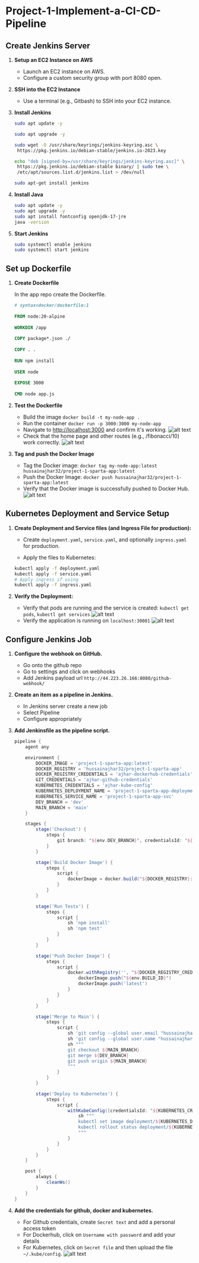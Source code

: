 # Project-1-Implement-a-CI-CD-Pipeline

## Create Jenkins Server

1. **Setup an EC2 Instance on AWS**

   - Launch an EC2 instance on AWS.
   - Configure a custom security group with port 8080 open.

2. **SSH into the EC2 Instance**

   - Use a terminal (e.g., Gitbash) to SSH into your EC2 instance.

3. **Install Jenkins**

    ```bash
   sudo apt update -y

   sudo apt upgrade -y

   sudo wget -O /usr/share/keyrings/jenkins-keyring.asc \
     https://pkg.jenkins.io/debian-stable/jenkins.io-2023.key

   echo "deb [signed-by=/usr/share/keyrings/jenkins-keyring.asc]" \
     https://pkg.jenkins.io/debian-stable binary/ | sudo tee \
     /etc/apt/sources.list.d/jenkins.list > /dev/null

   sudo apt-get install jenkins
    ```

4. **Install Java**

   ```bash
   sudo apt update -y
   sudo apt upgrade -y
   sudo apt install fontconfig openjdk-17-jre
   java -version
   ```

5. **Start Jenkins**

   ```bash
   sudo systemctl enable jenkins
   sudo systemctl start jenkins
   ```

## Set up Dockerfile

1. **Create Dockerfile**

   In the app repo create the Dockerfile.

   ```dockerfile
   # syntax=docker/dockerfile:1
    
   FROM node:20-alpine
    
   WORKDIR /app
    
   COPY package*.json ./
    
   COPY . .
    
   RUN npm install
    
   USER node
    
   EXPOSE 3000
    
   CMD node app.js

   ```

2. **Test the Dockerfile**

   - Build the image `docker build -t my-node-app .`
   - Run the container `docker run -p 3000:3000 my-node-app`
   - Navigate to <http://localhost:3000> and confirm it's working.
     ![alt text](img/image.png)
   - Check that the home page and other routes (e.g., /fibonacci/10) work correctly.
     ![alt text](img/image-1.png)

3. **Tag and push the Docker Image**

   - Tag the Docker image: `docker tag my-node-app:latest hussainajhar32/project-1-sparta-app:latest`
   - Push the Docker Image: `docker push hussainajhar32/project-1-sparta-app:latest`
   - Verify that the Docker image is successfully pushed to Docker Hub.
     ![alt text](img/image-2.png)

## Kubernetes Deployment and Service Setup

1. **Create Deployment and Service files (and Ingress File for production):**

   - Create `deployment.yaml`, `service.yaml`, and optionally `ingress.yaml` for production.

   - Apply the files to Kubernetes:

   ```bash
   kubectl apply -f deployment.yaml
   kubectl apply -f service.yaml
   # Apply ingress if using
   kubectl apply -f ingress.yaml
   ```

2. **Verify the Deployment:**

   - Verify that pods are running and the service is created: `kubectl get pods`, `kubectl get services`
     ![alt text](img/image-3.png)
   - Verify the application is running on `localhost:30001`
     ![alt text](img/image-4.png)

## Configure Jenkins Job

1. **Configure the webhook on GitHub.**
   - Go onto the github repo
   - Go to settings and click on webhooks
   - Add Jenkins payload url `http://44.223.26.166:8080/github-webhook/`

2. **Create an item as a pipeline in Jenkins.**
   - In Jenkins server create a new job
   - Select Pipeline
   - Configure appropriately

3. **Add Jenkinsfile as the pipeline script.**

   ```groovy
   pipeline {
       agent any

       environment {
           DOCKER_IMAGE = 'project-1-sparta-app:latest'
           DOCKER_REGISTRY = 'hussainajhar32/project-1-sparta-app'
           DOCKER_REGISTRY_CREDENTIALS = 'ajhar-dockerhub-credentials'
           GIT_CREDENTIALS = 'ajhar-github-credentials'
           KUBERNETES_CREDENTIALS = 'ajhar-kube-config'
           KUBERNETES_DEPLOYMENT_NAME = 'project-1-sparta-app-deployment'
           KUBERNETES_SERVICE_NAME = 'project-1-sparta-app-svc'
           DEV_BRANCH = 'dev'
           MAIN_BRANCH = 'main'
       }

       stages {
           stage('Checkout') {
               steps {
                   git branch: "${env.DEV_BRANCH}", credentialsId: "${GIT_CREDENTIALS}", url: 'https://github.com/Hussainajhar8/DevOps_training/tree/main/Post-Academy-Projects/Project-1-Implement-a-CI-CD-Pipeline/repo/app'
               }
           }

           stage('Build Docker Image') {
               steps {
                   script {
                       dockerImage = docker.build("${DOCKER_REGISTRY}:${env.BUILD_ID}")
                   }
               }
           }

           stage('Run Tests') {
               steps {
                   script {
                       sh 'npm install'
                       sh 'npm test'
                   }
               }
           }

           stage('Push Docker Image') {
               steps {
                   script {
                       docker.withRegistry('', "${DOCKER_REGISTRY_CREDENTIALS}") {
                           dockerImage.push("${env.BUILD_ID}")
                           dockerImage.push('latest')
                       }
                   }
               }
           }

           stage('Merge to Main') {
               steps {
                   script {
                       sh 'git config --global user.email "hussainajhar8@gmail.com"'
                       sh 'git config --global user.name "hussainajhar8"'
                       sh """
                       git checkout ${MAIN_BRANCH}
                       git merge ${DEV_BRANCH}
                       git push origin ${MAIN_BRANCH}
                       """
                   }
               }
           }

           stage('Deploy to Kubernetes') {
               steps {
                   script {
                       withKubeConfig([credentialsId: "${KUBERNETES_CREDENTIALS}"]) {
                           sh """
                           kubectl set image deployment/${KUBERNETES_DEPLOYMENT_NAME} ${DOCKER_IMAGE}=${DOCKER_REGISTRY}:latest
                           kubectl rollout status deployment/${KUBERNETES_DEPLOYMENT_NAME}
                           """
                       }
                   }
               }
           }
       }

       post {
           always {
               cleanWs()
           }
       }
   }

   ```

4. **Add the credentials for github, docker and kubernetes.**
   - For Github credentials, create `Secret text` and add a personal access token
   - For Dockerhub, click on `Username with password` and add your details
   - For Kubernetes, click on `Secret file` and then upload the file `~/.kube/config`.
   ![alt text](img/image-5.png)

